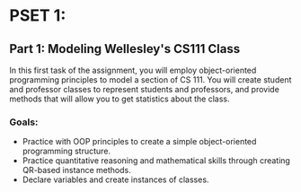# PSET 1:
## Part 1: Modeling Wellesley's CS111 Class
  In this first task of the assignment, you will employ object-oriented programming principles to model a section of CS 111. You will create student and professor classes to represent students and professors, and provide methods that will allow you to get statistics about the class.
### Goals:
* Practice with OOP principles to create a simple object-oriented programming structure.
* Practice quantitative reasoning and mathematical skills through creating QR-based instance methods.
* Declare variables and create instances of classes.
